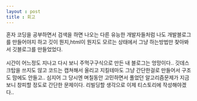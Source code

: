 ```yaml
---
layout : post
title : 회고
---
```



 혼자 코딩을 공부하면서 검색을 하면 나오는 다른 유능한 개발자들처럼 나도 개발블로그를 만들어야지 하고
깃이 뭔지,html이 뭔지도 모르는 상태에서 그냥 하는방법만 찾아봐서 깃블로그를 만들었었다.
<br/>
<br/>
시간이 어느정도 지나고 다시 보니 주먹구구식으로 만든 내 블로그는 엉망이다..
깃데스크탑을 쓰지도 않고 코드는 캡쳐해서 올리고 지킬테마도 그냥 간단한걸로 만들어서 구조도 맘에도 안들고..
심지어 그 당시엔 며칠동안 고민하면서 풀었던 알고리즘문제가 지금보니 창피할 정도로 간단한 문제이다.
리빌딩할 생각으로 이제 티스토리에 작성해야겠다..
